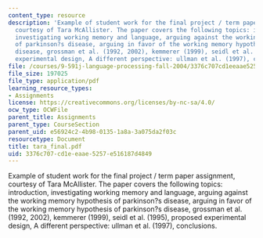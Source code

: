 ```yaml
---
content_type: resource
description: 'Example of student work for the final project / term paper assignment,
  courtesy of Tara McAllister. The paper covers the following topics: introduction,
  investigating working memory and language, arguing against the working memory hypothesis
  of parkinson?s disease, arguing in favor of the working memory hypothesis of parkinson?s
  disease, grossman et al. (1992, 2002), kemmerer (1999), seidl et al. (1995), proposed
  experimental design, A different perspective: ullman et al. (1997), conclusions.'
file: /courses/9-591j-language-processing-fall-2004/3376c707cd1eeaae5257e516187d4849_tara_final.pdf
file_size: 197025
file_type: application/pdf
learning_resource_types:
- Assignments
license: https://creativecommons.org/licenses/by-nc-sa/4.0/
ocw_type: OCWFile
parent_title: Assignments
parent_type: CourseSection
parent_uid: e56924c2-4b98-0135-1a8a-3a075da2f03c
resourcetype: Document
title: tara_final.pdf
uid: 3376c707-cd1e-eaae-5257-e516187d4849
---
```

Example of student work for the final project / term paper assignment, courtesy of Tara McAllister. The paper covers the following topics: introduction, investigating working memory and language, arguing against the working memory hypothesis of parkinson?s disease, arguing in favor of the working memory hypothesis of parkinson?s disease, grossman et al. (1992, 2002), kemmerer (1999), seidl et al. (1995), proposed experimental design, A different perspective: ullman et al. (1997), conclusions.